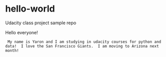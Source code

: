# hello-world
Udacity class project sample repo

Hello everyone!
     
     My name is Yaron and I am studying in udacity courses for python and data!  I love the San Francisco Giants.  I am moving to Arizona next month!
